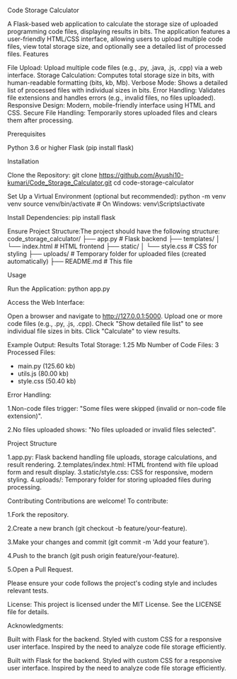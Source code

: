 Code Storage Calculator

A Flask-based web application to calculate the storage size of uploaded programming code files, displaying results in bits. The application features a user-friendly HTML/CSS interface, allowing users to upload multiple code files, view total storage size, and optionally see a detailed list of processed files.
Features

File Upload: Upload multiple code files (e.g., .py, .java, .js, .cpp) via a web interface.
Storage Calculation: Computes total storage size in bits, with human-readable formatting (bits, kb, Mb).
Verbose Mode: Shows a detailed list of processed files with individual sizes in bits.
Error Handling: Validates file extensions and handles errors (e.g., invalid files, no files uploaded).
Responsive Design: Modern, mobile-friendly interface using HTML and CSS.
Secure File Handling: Temporarily stores uploaded files and clears them after processing.

Prerequisites

Python 3.6 or higher
Flask (pip install flask)

Installation

Clone the Repository:
git clone https://github.com/Ayushi10-kumari/Code_Storage_Calculator.git
cd code-storage-calculator


Set Up a Virtual Environment (optional but recommended):
python -m venv venv
source venv/bin/activate  # On Windows: venv\Scripts\activate


Install Dependencies:
pip install flask


Ensure Project Structure:The project should have the following structure:
code_storage_calculator/
├── app.py                  # Flask backend
├── templates/
│   └── index.html         # HTML frontend
├── static/
│   └── style.css          # CSS for styling
├── uploads/               # Temporary folder for uploaded files (created automatically)
├── README.md              # This file



Usage

Run the Application:
python app.py


Access the Web Interface:

Open a browser and navigate to http://127.0.0.1:5000.
Upload one or more code files (e.g., .py, .js, .cpp).
Check "Show detailed file list" to see individual file sizes in bits.
Click "Calculate" to view results.


Example Output:
Results
Total Storage: 1.25 Mb
Number of Code Files: 3
Processed Files:
- main.py (125.60 kb)
- utils.js (80.00 kb)
- style.css (50.40 kb)


Error Handling:

1.Non-code files trigger: "Some files were skipped (invalid or non-code file extension)".

2.No files uploaded shows: "No files uploaded or invalid files selected".



Project Structure

1.app.py: Flask backend handling file uploads, storage calculations, and result rendering.
2.templates/index.html: HTML frontend with file upload form and result display.
3.static/style.css: CSS for responsive, modern styling.
4.uploads/: Temporary folder for storing uploaded files during processing.

Contributing
Contributions are welcome! To contribute:

1.Fork the repository.

2.Create a new branch (git checkout -b feature/your-feature).

3.Make your changes and commit (git commit -m 'Add your feature').

4.Push to the branch (git push origin feature/your-feature).

5.Open a Pull Request.

Please ensure your code follows the project's coding style and includes relevant tests.

License:
This project is licensed under the MIT License. See the LICENSE file for details.

Acknowledgments:

Built with Flask for the backend.
Styled with custom CSS for a responsive user interface.
Inspired by the need to analyze code file storage efficiently.

Built with Flask for the backend.
Styled with custom CSS for a responsive user interface.
Inspired by the need to analyze code file storage efficiently.
